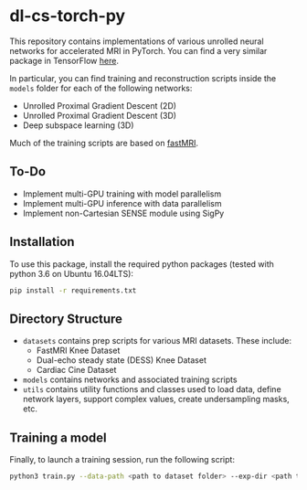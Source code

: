 # dl-cs-torch-py
This repository contains implementations of various unrolled neural networks for 
accelerated MRI in PyTorch. You can find a very similar package in TensorFlow 
[here](https://github.com/MRSRL/dl-cs).

In particular, you can find training and reconstruction scripts inside
the `models` folder for each of the following networks:
* Unrolled Proximal Gradient Descent (2D)
* Unrolled Proximal Gradient Descent (3D)
* Deep subspace learning (3D)

Much of the training scripts are based on [fastMRI](http://fastMRI.org).

## To-Do
* Implement multi-GPU training with model parallelism
* Implement multi-GPU inference with data parallelism
* Implement non-Cartesian SENSE module using SigPy

## Installation
To use this package, install the required python packages (tested with python 3.6 on Ubuntu 16.04LTS):

```bash
pip install -r requirements.txt
```

## Directory Structure
* `datasets` contains prep scripts for various MRI datasets. These include:
	* FastMRI Knee Dataset
	* Dual-echo steady state (DESS) Knee Dataset
	* Cardiac Cine Dataset
* `models` contains networks and associated training scripts
* `utils` contains utility functions and classes used to load data, define network layers, 
  support complex values, create undersampling masks, etc.

## Training a model

Finally, to launch a training session, run the following script:

```bash
python3 train.py --data-path <path to dataset folder> --exp-dir <path to summary folder> --device-num 0
```
